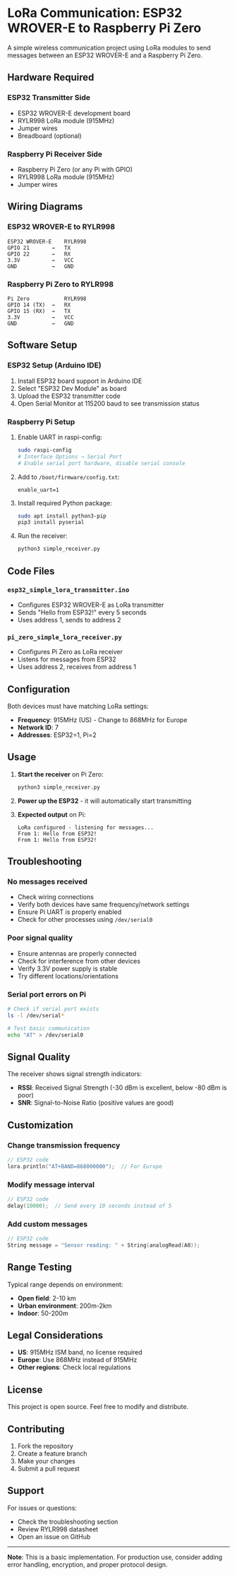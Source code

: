# LoRa Communication: ESP32 WROVER-E to Raspberry Pi Zero

A simple wireless communication project using LoRa modules to send messages between an ESP32 WROVER-E and a Raspberry Pi Zero.

## Hardware Required

### ESP32 Transmitter Side
- ESP32 WROVER-E development board
- RYLR998 LoRa module (915MHz)
- Jumper wires
- Breadboard (optional)

### Raspberry Pi Receiver Side
- Raspberry Pi Zero (or any Pi with GPIO)
- RYLR998 LoRa module (915MHz)
- Jumper wires

## Wiring Diagrams

### ESP32 WROVER-E to RYLR998
```
ESP32 WROVER-E    RYLR998
GPIO 21       →   TX
GPIO 22       →   RX
3.3V          →   VCC
GND           →   GND
```

### Raspberry Pi Zero to RYLR998
```
Pi Zero           RYLR998
GPIO 14 (TX)  →   RX
GPIO 15 (RX)  →   TX
3.3V          →   VCC
GND           →   GND
```

## Software Setup

### ESP32 Setup (Arduino IDE)
1. Install ESP32 board support in Arduino IDE
2. Select "ESP32 Dev Module" as board
3. Upload the ESP32 transmitter code
4. Open Serial Monitor at 115200 baud to see transmission status

### Raspberry Pi Setup
1. Enable UART in raspi-config:
   ```bash
   sudo raspi-config
   # Interface Options → Serial Port
   # Enable serial port hardware, disable serial console
   ```

2. Add to `/boot/firmware/config.txt`:
   ```
   enable_uart=1
   ```

3. Install required Python package:
   ```bash
   sudo apt install python3-pip
   pip3 install pyserial
   ```

4. Run the receiver:
   ```bash
   python3 simple_receiver.py
   ```

## Code Files

### `esp32_simple_lora_transmitter.ino `
- Configures ESP32 WROVER-E as LoRa transmitter
- Sends "Hello from ESP32!" every 5 seconds
- Uses address 1, sends to address 2

### `pi_zero_simple_lora_receiver.py`
- Configures Pi Zero as LoRa receiver
- Listens for messages from ESP32
- Uses address 2, receives from address 1

## Configuration

Both devices must have matching LoRa settings:
- **Frequency**: 915MHz (US) - Change to 868MHz for Europe
- **Network ID**: 7
- **Addresses**: ESP32=1, Pi=2

## Usage

1. **Start the receiver** on Pi Zero:
   ```bash
   python3 simple_receiver.py
   ```

2. **Power up the ESP32** - it will automatically start transmitting

3. **Expected output** on Pi:
   ```
   LoRa configured - listening for messages...
   From 1: Hello from ESP32!
   From 1: Hello from ESP32!
   ```

## Troubleshooting

### No messages received
- Check wiring connections
- Verify both devices have same frequency/network settings
- Ensure Pi UART is properly enabled
- Check for other processes using `/dev/serial0`

### Poor signal quality
- Ensure antennas are properly connected
- Check for interference from other devices
- Verify 3.3V power supply is stable
- Try different locations/orientations

### Serial port errors on Pi
```bash
# Check if serial port exists
ls -l /dev/serial*

# Test basic communication
echo "AT" > /dev/serial0
```

## Signal Quality

The receiver shows signal strength indicators:
- **RSSI**: Received Signal Strength (-30 dBm is excellent, below -80 dBm is poor)
- **SNR**: Signal-to-Noise Ratio (positive values are good)

## Customization

### Change transmission frequency
```cpp
// ESP32 code
lora.println("AT+BAND=868000000");  // For Europe
```

### Modify message interval
```cpp
// ESP32 code
delay(10000);  // Send every 10 seconds instead of 5
```

### Add custom messages
```cpp
// ESP32 code
String message = "Sensor reading: " + String(analogRead(A0));
```

## Range Testing

Typical range depends on environment:
- **Open field**: 2-10 km
- **Urban environment**: 200m-2km
- **Indoor**: 50-200m

## Legal Considerations

- **US**: 915MHz ISM band, no license required
- **Europe**: Use 868MHz instead of 915MHz
- **Other regions**: Check local regulations

## License

This project is open source. Feel free to modify and distribute.

## Contributing

1. Fork the repository
2. Create a feature branch
3. Make your changes
4. Submit a pull request

## Support

For issues or questions:
- Check the troubleshooting section
- Review RYLR998 datasheet
- Open an issue on GitHub

---

**Note**: This is a basic implementation. For production use, consider adding error handling, encryption, and proper protocol design.
